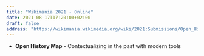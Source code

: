 ```yaml
---
title: "Wikimania 2021 - Online"
date: 2021-08-17T17:20:00+02:00
draft: false
address: "https://wikimania.wikimedia.org/wiki/2021:Submissions/Open_History_Map-Contextualizing_in_the_past_with_modern_tools"
---
```


* **Open History Map** - Contextualizing in the past with modern tools

